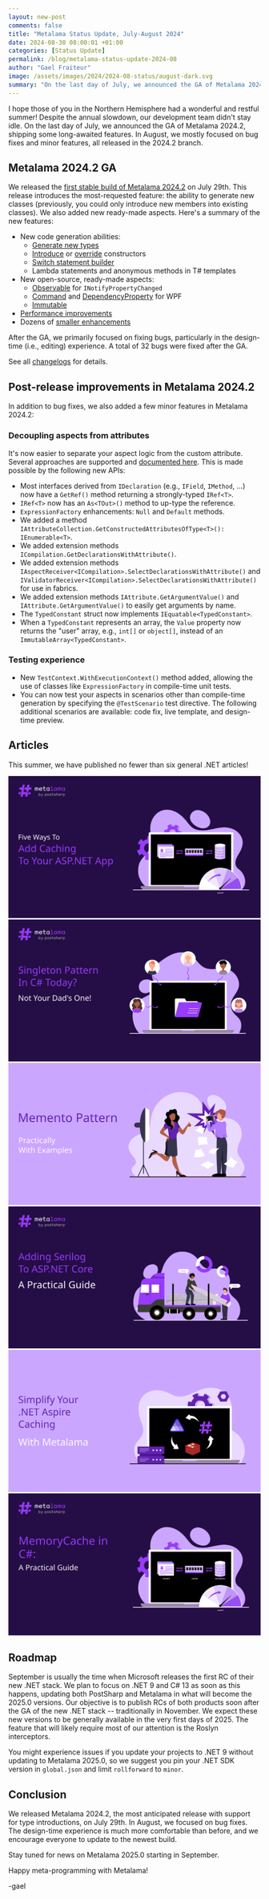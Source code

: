 ```yaml
---
layout: new-post
comments: false
title: "Metalama Status Update, July-August 2024"
date: 2024-08-30 08:00:01 +01:00
categories: [Status Update]
permalink: /blog/metalama-status-update-2024-08
author: "Gael Fraiteur"
image: /assets/images/2024/2024-08-status/august-dark.svg
summary: "On the last day of July, we announced the GA of Metalama 2024.2, shipping some long-awaited features. In August, we mostly focused on bug fixes and minor features, all released in the 2024.2 branch. The most significant addition is the ability to decouple aspects from attributes."
---
```


I hope those of you in the Northern Hemisphere had a wonderful and restful summer! Despite the annual slowdown, our development team didn't stay idle. On the last day of July, we announced the GA of Metalama 2024.2, shipping some long-awaited features. In August, we mostly focused on bug fixes and minor features, all released in the 2024.2 branch.

## Metalama 2024.2 GA

We released the [first stable build of Metalama 2024.2](https://blog.postsharp.net/metalama-2024-2-ga) on July 29th. This release introduces the most-requested feature: the ability to generate new classes (previously, you could only introduce new members into existing classes). We also added new ready-made aspects. Here's a summary of the new features:

* New code generation abilities:
    * [Generate new types](https://doc.postsharp.net/metalama/conceptual/aspects/advising/introducing-types)
    * [Introduce](https://doc.postsharp.net/metalama/conceptual/aspects/advising/introducing-members) or [override](https://doc.postsharp.net/metalama/conceptual/aspects/advising/overriding-constructors) constructors
    * [Switch statement builder](https://doc.postsharp.net/metalama/api/metalama-framework-code-syntaxbuilders-switchstatementbuilder)
    * Lambda statements and anonymous methods in T# templates
* New open-source, ready-made aspects:
   * [Observable](https://doc.postsharp.net/metalama/patterns/observability) for `INotifyPropertyChanged`
   * [Command](https://doc.postsharp.net/metalama/patterns/wpf/command) and [DependencyProperty](https://doc.postsharp.net/metalama/patterns/wpf/dependency-property) for WPF
   * [Immutable](https://doc.postsharp.net/metalama/patterns/immutability)
* [Performance improvements](https://blog.postsharp.net/metalama-2024-1-performance)
* Dozens of [smaller enhancements](https://doc.postsharp.net/metalama/conceptual/release-notes/release-notes-2024-2)

After the GA, we primarily focused on fixing bugs, particularly in the design-time (i.e., editing) experience. A total of 32 bugs were fixed after the GA.

See all [changelogs](https://github.com/orgs/postsharp/discussions/categories/changelog) for details.

## Post-release improvements in Metalama 2024.2

In addition to bug fixes, we also added a few minor features in Metalama 2024.2:

### Decoupling aspects from attributes

It's now easier to separate your aspect logic from the custom attribute. Several approaches are supported and [documented here](https://doc.postsharp.net/metalama/conceptual/aspects/decoupling-from-attributes). This is made possible by the following new APIs:

* Most interfaces derived from `IDeclaration` (e.g., `IField`, `IMethod`, ...) now have a `GetRef()` method returning a strongly-typed `IRef<T>`.
* `IRef<T>` now has an `As<TOut>()` method to up-type the reference.
* `ExpressionFactory` enhancements: `Null` and `Default` methods.
* We added a method `IAttributeCollection.GetConstructedAttributesOfType<T>(): IEnumerable<T>`.
* We added extension methods `ICompilation.GetDeclarationsWithAttribute()`.
* We added extension methods `IAspectReceiver<ICompilation>.SelectDeclarationsWithAttribute()` and `IValidatorReceiver<ICompilation>.SelectDeclarationsWithAttribute()` for use in fabrics.
* We added extension methods `IAttribute.GetArgumentValue()` and `IAttribute.GetArgumentValue()` to easily get arguments by name.
* The `TypedConstant` struct now implements `IEquatable<TypedConstant>`.
* When a `TypedConstant` represents an array, the `Value` property now returns the "user" array, e.g., `int[]` or `object[]`, instead of an `ImmutableArray<TypedConstant>`.

### Testing experience

* New `TestContext.WithExecutionContext()` method added, allowing the use of classes like `ExpressionFactory` in compile-time unit tests.
* You can now test your aspects in scenarios other than compile-time generation by specifying the `@TestScenario` test directive. The following additional scenarios are available: code fix, live template, and design-time preview.

## Articles

This summer, we have published no fewer than six general .NET articles!

<div class="article-thumbnails">
 <a href="/aspnet-caching">
      <img src="/assets/images/2024/2024-08-aspnet-caching/aspnet-caching.svg" alt="Five Ways To Add Caching To Your ASP.NET App"/>
  </a>
 <a href="/singleton-pattern">
      <img src="/assets/images/2024/2024-08-singleton/singleton-dark.svg" alt="The Singleton Pattern in C# Today Is Not Your Dad's One!"/>
  </a>
 <a href="/memento">
      <img src="/assets/images/2024/2024-07-memento/memento-light.svg" alt="The Memento Design Pattern in C#, Practically With Examples [2024]"/>
  </a>
  <a href="/serilog-aspnetcore">
      <img src="/assets/images/2024/2024-07-serilog-aspnet/logging.svg" alt="Adding Serilog to ASP.NET Core: a practical guide"/>
  </a>

  <a href="/aspire-caching-metalama">
      <img src="/assets/images/2024/2024-07-aspire/aspire-caching-light.svg" alt="Simplify Your .NET Aspire Caching With Metalama"/>
  </a>

  <a href="/memorycache">
      <img src="/assets/images/2024/2024-07-memorycache/memorycache.min.svg" alt="MemoryCache in C#: A Practical Guide"/>
  </a>

</div>

## Roadmap

September is usually the time when Microsoft releases the first RC of their new .NET stack. We plan to focus on .NET 9 and C# 13 as soon as this happens, updating both PostSharp and Metalama in what will become the 2025.0 versions. Our objective is to publish RCs of both products soon after the GA of the new .NET stack -- traditionally in November. We expect these new versions to be generally available in the very first days of 2025. The feature that will likely require most of our attention is the Roslyn interceptors.

You might experience issues if you update your projects to .NET 9 without updating to Metalama 2025.0, so we suggest you pin your .NET SDK version in `global.json` and limit `rollforward` to `minor`.

## Conclusion

We released Metalama 2024.2, the most anticipated release with support for type introductions, on July 29th. In August, we focused on bug fixes. The design-time experience is much more comfortable than before, and we encourage everyone to update to the newest build.

Stay tuned for news on Metalama 2025.0 starting in September.

Happy meta-programming with Metalama!

-gael